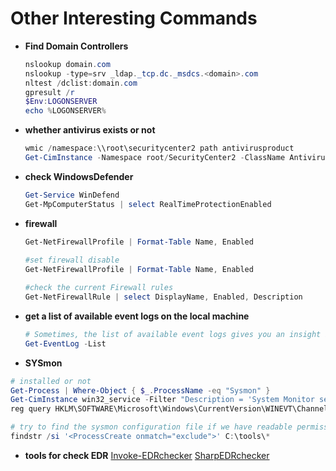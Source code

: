 # Other Interesting Commands

- **Find Domain Controllers**
  ```ps1
  nslookup domain.com
  nslookup -type=srv _ldap._tcp.dc._msdcs.<domain>.com
  nltest /dclist:domain.com
  gpresult /r
  $Env:LOGONSERVER 
  echo %LOGONSERVER%
  ```

- **whether antivirus exists or not**
  ```ps1
  wmic /namespace:\\root\securitycenter2 path antivirusproduct
  Get-CimInstance -Namespace root/SecurityCenter2 -ClassName AntivirusProduct
  ```
  
- **check WindowsDefender**
  ```ps1
  Get-Service WinDefend
  Get-MpComputerStatus | select RealTimeProtectionEnabled
  ```
    
- **firewall**
  ```ps1
  Get-NetFirewallProfile | Format-Table Name, Enabled
    
  #set firewall disable
  Get-NetFirewallProfile | Format-Table Name, Enabled
  
  #check the current Firewall rules
  Get-NetFirewallRule | select DisplayName, Enabled, Description
  ```
    
    
- **get a list of available event logs on the local machine**     
  ```ps1
  # Sometimes, the list of available event logs gives you an insight into what applications and services are installed on the machine! 
  Get-EventLog -List
  ```
  
- **SYSmon**
```ps1
# installed or not
Get-Process | Where-Object { $_.ProcessName -eq "Sysmon" }
Get-CimInstance win32_service -Filter "Description = 'System Monitor service'"
reg query HKLM\SOFTWARE\Microsoft\Windows\CurrentVersion\WINEVT\Channels\Microsoft-Windows-Sysmon/Operational

# try to find the sysmon configuration file if we have readable permission to understand what system administrators are monitoring.
findstr /si '<ProcessCreate onmatch="exclude">' C:\tools\*
```
  
- **tools for check EDR**
  [Invoke-EDRchecker](https://github.com/PwnDexter/Invoke-EDRChecker)
  [SharpEDRchecker](https://github.com/PwnDexter/SharpEDRChecker)
    
    
    
